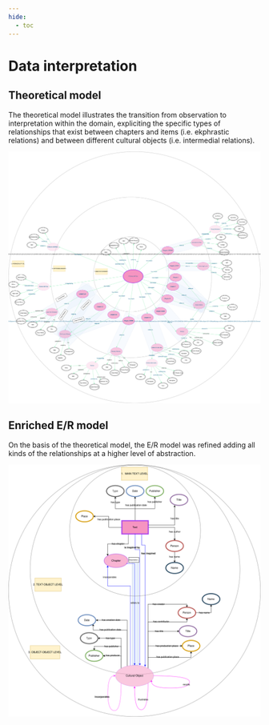```yaml
---
hide:
  - toc
---
```


# Data interpretation

## Theoretical model
The theoretical model illustrates the transition from observation to interpretation within the domain, expliciting the specific types of relationships that exist between chapters and items (i.e. ekphrastic relations) and between different cultural objects (i.e. intermedial relations).

![](../data/diagrams/theoretical-model.svg)

## Enriched E/R model
On the basis of the theoretical model, the E/R model was refined adding all kinds of the relationships at a higher level of abstraction.

![](../data/diagrams/er-model-enriched.svg)

